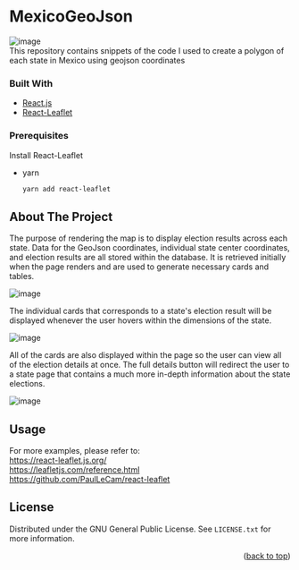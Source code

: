 # MexicoGeoJson
![image](https://user-images.githubusercontent.com/95154239/167545854-435768db-3dfd-46fe-a21b-c293317ce2e4.png)
<br />
This repository contains snippets of the code I used to create a polygon of each state in Mexico using geojson coordinates

### Built With


* [React.js](https://reactjs.org/)
* [React-Leaflet](https://react-leaflet.js.org/)

### Prerequisites

Install React-Leaflet

* yarn
  ```sh
  yarn add react-leaflet
  ```

<!-- ABOUT THE PROJECT -->
## About The Project

The purpose of rendering the map is to display election results across each state. Data for the GeoJson coordinates, individual state center coordinates, and election results are all stored within the database. It is retrieved initially when the page renders and are used to generate necessary cards and tables. 

![image](https://user-images.githubusercontent.com/95154239/167545898-3c5acc94-2509-48e3-834a-e44db7f0b7c6.png)

The individual cards that corresponds to a state's election result will be displayed whenever the user hovers within the dimensions of the state.

![image](https://user-images.githubusercontent.com/95154239/167546144-6b6e2edd-be1d-4f9f-a54c-69eac2e17a20.png)

All of the cards are also displayed within the page so the user can view all of the election details at once. The full details button will redirect the user to a state page that contains a much more in-depth information about the state elections.

![image](https://user-images.githubusercontent.com/95154239/167546240-961f88bb-b2df-46e6-9438-042d3d8badd7.png)




<!-- USAGE EXAMPLES -->
## Usage


For more examples, please refer to: 
<br />
https://react-leaflet.js.org/  
https://leafletjs.com/reference.html
<br />
https://github.com/PaulLeCam/react-leaflet



<!-- LICENSE -->
## License

Distributed under the GNU General Public License. See `LICENSE.txt` for more information.

<p align="right">(<a href="#top">back to top</a>)</p>










